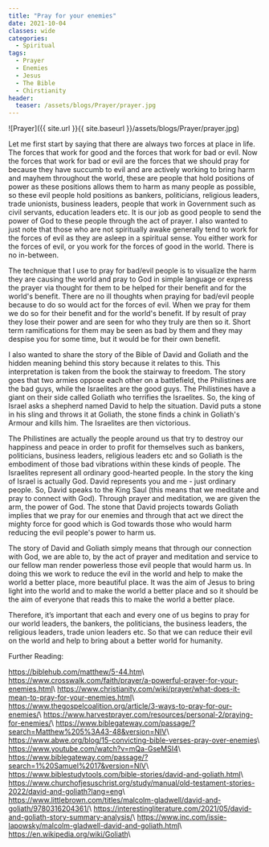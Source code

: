 ```yaml
---
title: "Pray for your enemies"
date: 2021-10-04
classes: wide
categories:
  - Spiritual
tags:
  - Prayer
  - Enemies
  - Jesus
  - The Bible
  - Chirstianity
header: 
  teaser: /assets/blogs/Prayer/prayer.jpg
---
```


![Prayer]({{ site.url }}{{ site.baseurl }}/assets/blogs/Prayer/prayer.jpg)

Let me first start by saying that there are always two forces at place in life. The forces that work for good and the forces that work for bad or evil. Now the forces that work for bad or evil are the forces that we should pray for because they have succumb to evil and are actively working to bring harm and mayhem throughout the world, these are people that hold positions of power as these positions allows them to harm as many people as possible, so these evil people hold positions as bankers, politicians, religious leaders, trade unionists, business leaders, people that work in Government such as civil servants, education leaders etc. It is our job as good people to send the power of God to these people through the act of prayer. I also wanted to just note that those who are not spiritually awake generally tend to work for the forces of evil as they are asleep in a spiritual sense. You either work for the forces of evil, or you work for the forces of good in the world. There is no in-between.

The technique that I use to pray for bad/evil people is to visualize the harm they are causing the world and pray to God in simple language or express the prayer via thought for them to be helped for their benefit and for the world's benefit. There are no ill thoughts when praying for bad/evil people because to do so would act for the forces of evil. When we pray for them we do so for their benefit and for the world's benefit. If by result of pray they lose their power and are seen for who they truly are then so it. Short term ramifications for them may be seen as bad by them and they may despise you for some time, but it would be for their own benefit.   

I also wanted to share the story of the Bible of David and Goliath and the hidden meaning behind this story because it relates to this. This interpretation is taken from the book the stairway to freedom. The story goes that two armies oppose each other on a battlefield, the Philistines are the bad guys, while the Israelites are the good guys. The Philistines have a giant on their side called Goliath who terrifies the Israelites. So, the king of Israel asks a shepherd named David to help the situation. David puts a stone in his sling and throws it at Goliath, the stone finds a chink in Goliath's Armour and kills him. The Israelites are then victorious. 

The Philistines are actually the people around us that try to destroy our happiness and peace in order to profit for themselves such as bankers, politicians, business leaders, religious leaders etc and so Goliath is the embodiment of those bad vibrations within these kinds of people. The Israelites represent all ordinary good-hearted people. In the story the king of Israel is actually God. David represents you and me - just ordinary people. So, David speaks to the King Saul (this means that we meditate and pray to connect with God). Through prayer and meditation, we are given the arm, the power of God. The stone that David projects towards Goliath implies that we pray for our enemies and through that act we direct the mighty force for good which is God towards those who would harm reducing the evil people's power to harm us. 

The story of David and Goliath simply means that through our connection with God, we are able to, by the act of prayer and meditation and service to our fellow man render powerless those evil people that would harm us. In doing this we work to reduce the evil in the world and help to make the world a better place, more beautiful place. It was the aim of Jesus to bring light into the world and to make the world a better place and so it should be the aim of everyone that reads this to make the world a better place. 

Therefore, it’s important that each and every one of us begins to pray for our world leaders, the bankers, the politicians, the business leaders, the religious leaders, trade union leaders etc. So that we can reduce their evil on the world and help to bring about a better world for humanity.

Further Reading:

<https://biblehub.com/matthew/5-44.htm>\\
<https://www.crosswalk.com/faith/prayer/a-powerful-prayer-for-your-enemies.html>\\
<https://www.christianity.com/wiki/prayer/what-does-it-mean-to-pray-for-your-enemies.html>\\
<https://www.thegospelcoalition.org/article/3-ways-to-pray-for-our-enemies/>\\
<https://www.harvestprayer.com/resources/personal-2/praying-for-enemies/>\\
<https://www.biblegateway.com/passage/?search=Matthew%205%3A43-48&version=NIV>\\
<https://www.abwe.org/blog/15-convicting-bible-verses-pray-over-enemies>\\
<https://www.youtube.com/watch?v=mQa-GseMSI4>\\
<https://www.biblegateway.com/passage/?search=1%20Samuel%2017&version=NIV>\\
<https://www.biblestudytools.com/bible-stories/david-and-goliath.html>\\
<https://www.churchofjesuschrist.org/study/manual/old-testament-stories-2022/david-and-goliath?lang=eng>\\
<https://www.littlebrown.com/titles/malcolm-gladwell/david-and-goliath/9780316204361/>\\
<https://interestingliterature.com/2021/05/david-and-goliath-story-summary-analysis/>\\
<https://www.inc.com/issie-lapowsky/malcolm-gladwell-david-and-goliath.html>\\
<https://en.wikipedia.org/wiki/Goliath>\\

